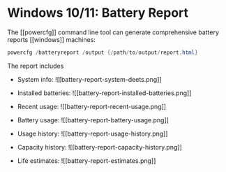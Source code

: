 # Windows 10/11: Battery Report
The [[powercfg]] command line tool can generate comprehensive battery reports [[windows]] machines:
```powershell
powercfg /batteryreport /output {/path/to/output/report.html}
```

The report includes
- System info:
	![[battery-report-system-deets.png]]

- Installed batteries:
![[battery-report-installed-batteries.png]]

- Recent usage:
  ![[battery-report-recent-usage.png]]

- Battery usage:
  ![[battery-report-battery-usage.png]]

- Usage history:
  ![[battery-report-usage-history.png]]

- Capacity history:
  ![[battery-report-capacity-history.png]]

- Life estimates:
  ![[battery-report-estimates.png]]

